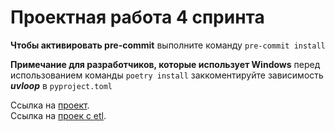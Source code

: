 # Проектная работа 4 спринта

**Чтобы активировать pre-commit** выполните команду ```pre-commit install```

**Примечание для разработчиков, которые использует Windows** перед использованием команды ```poetry install```
заккоментируйте зависимость ***uvloop*** в ``pyproject.toml``

Ссылка на [проект](https://github.com/KenKi2002/Async_API_sprint_1).  
Ссылка на [проек с etl](https://github.com/KenKi2002/new_admin_panel_sprint_3).
